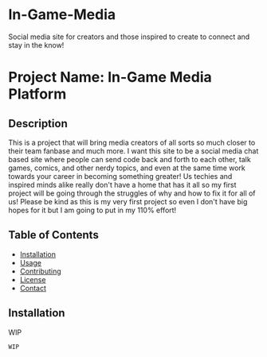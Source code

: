 # In-Game-Media
Social media site for creators and those inspired to create to connect and stay in the know!

# Project Name: In-Game Media Platform

## Description
This is a project that will bring media creators of all sorts so much closer to their team fanbase and much more. I want this site to be a social media chat based site where people can send code back and forth to each other, talk games, comics, and other nerdy topics, and even at the same time work towards your career in becoming something greater! Us techies and inspired minds alike really don't have a home that has it all so my first project will be going through the struggles of why and how to fix it for all of us!
Please be kind as this is my very first project so even I don't have big hopes for it but I am going to put in my 110% effort!

## Table of Contents
- [Installation](#installation)
- [Usage](#usage)
- [Contributing](#contributing)
- [License](#license)
- [Contact](#contact)

## Installation
WIP

```bash
WIP
